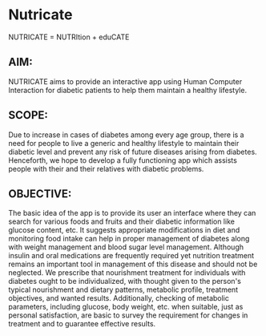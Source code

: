 # Nutricate
NUTRICATE = NUTRItion + eduCATE

## AIM:
NUTRICATE aims to provide an interactive app using Human Computer
Interaction for diabetic patients to help them maintain a healthy lifestyle.
## SCOPE:
Due to increase in cases of diabetes among every age group, there is a need for
people to live a generic and healthy lifestyle to maintain their diabetic level and
prevent any risk of future diseases arising from diabetes. Henceforth, we hope
to develop a fully functioning app which assists people with their and their
relatives with diabetic problems.
## OBJECTIVE:
The basic idea of the app is to provide its user an interface where they can
search for various foods and fruits and their diabetic information like glucose
content, etc. It suggests appropriate modifications in diet and monitoring food
intake can help in proper management of diabetes along with weight
management and blood sugar level management. Although insulin and oral
medications are frequently required yet nutrition treatment remains an
important tool in management of this disease and should not be neglected.
We prescribe that nourishment treatment for individuals with diabetes ought to
be individualized, with thought given to the person's typical nourishment and
dietary patterns, metabolic profile, treatment objectives, and wanted results.
Additionally, checking of metabolic parameters, including glucose, body weight,
etc. when suitable, just as personal satisfaction, are basic to
survey the requirement for changes in treatment and to guarantee effective
results.
